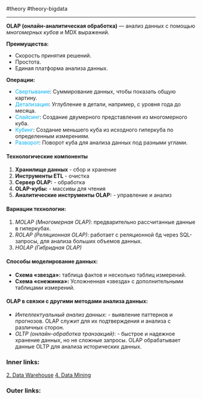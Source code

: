 #theory #theory-bigdata
 
---
**OLAP (онлайн-аналитическая обработка)** — анализ данных с помощью *многомерных кубов* и MDX выражений.

**Преимущества:**
- Скорость принятия решений.
- Простота.
- Единая платформа анализа данных.

**Операции:**
- <font color="#00b0f0">Свертывание</font>: Суммирование данных, чтобы показать общую картину.
- <font color="#00b0f0">Детализация</font>: Углубление в детали, например, с уровня года до месяца.
- <font color="#00b0f0">Слайсинг</font>: Создание двумерного представления из многомерного куба.
- <font color="#00b0f0">Кубинг</font>: Создание меньшего куба из исходного гиперкуба по определенным измерениям.
- <font color="#00b0f0">Разворот</font>: Поворот куба для анализа данных под разными углами.

#### Технологические компоненты
1. **Хранилище данных** - сбор и хранение
2. **Инструменты ETL** - очистка
3. **Сервер OLAP:** - обработка
4. **OLAP-кубы:** - массивы для чтения
5. **Аналитические инструменты OLAP:** - управление и анализ

#### Вариации технологии:
1. *MOLAP (Многомерная OLAP)*:  предварительно рассчитанные данные в гиперкубах.
2. *ROLAP (Реляционная OLAP)*: работает с реляционной бд через SQL-запросы, для анализа больших объемов данных.
3. *HOLAP (Гибридная OLAP)*

#### Способы моделирование данных:
- **Схема «звезда»:** таблица фактов и несколько таблиц измерений.
- **Схема «снежинка»:** Усложненная «звезда» с дополнительными таблицами измерений.

#### OLAP в связки с другими методами анализа данных:
- *Интеллектуальный анализ данных*: - выявление паттернов и прогнозов. OLAP служит для их подтверждения и анализа с различных сторон.
- *OLTP (онлайн-обработка транзакций)*: - быстрое и надежное хранение данных, но не сложные запросы. OLAP обрабатывает данные OLTP для анализа исторических данных.

### Inner links:
[2. Data Warehouse](2.%20Theory/Big%20Data/2.%20Data%20Warehouse.md)
[4. Data Mining](2.%20Theory/Big%20Data/4.%20Data%20Mining.md)

### Outer links: